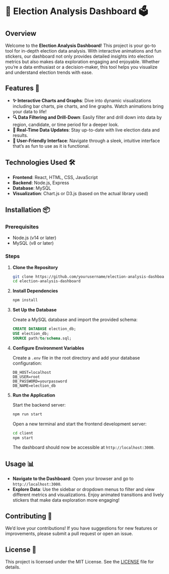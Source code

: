 # 🎉 Election Analysis Dashboard 🗳️

## Overview

Welcome to the **Election Analysis Dashboard**! This project is your go-to tool for in-depth election data analysis. With interactive animations and fun stickers, our dashboard not only provides detailed insights into election metrics but also makes data exploration engaging and enjoyable. Whether you’re a data enthusiast or a decision-maker, this tool helps you visualize and understand election trends with ease.

## Features 🚀

- **✨ Interactive Charts and Graphs**: Dive into dynamic visualizations including bar charts, pie charts, and line graphs. Watch animations bring your data to life!
- **🔍 Data Filtering and Drill-Down**: Easily filter and drill down into data by region, candidate, or time period for a deeper look.
- **🔄 Real-Time Data Updates**: Stay up-to-date with live election data and results.
- **🌟 User-Friendly Interface**: Navigate through a sleek, intuitive interface that’s as fun to use as it is functional.

## Technologies Used 🛠️

- **Frontend**: React, HTML, CSS, JavaScript
- **Backend**: Node.js, Express
- **Database**: MySQL
- **Visualization**: Chart.js or D3.js (based on the actual library used)

## Installation 📦

### Prerequisites

- Node.js (v14 or later)
- MySQL (v8 or later)

### Steps

1. **Clone the Repository**

    ```bash
    git clone https://github.com/yourusername/election-analysis-dashboard.git
    cd election-analysis-dashboard
    ```

2. **Install Dependencies**

    ```bash
    npm install
    ```

3. **Set Up the Database**

    Create a MySQL database and import the provided schema:

    ```sql
    CREATE DATABASE election_db;
    USE election_db;
    SOURCE path/to/schema.sql;
    ```

4. **Configure Environment Variables**

    Create a `.env` file in the root directory and add your database configuration:

    ```env
    DB_HOST=localhost
    DB_USER=root
    DB_PASSWORD=yourpassword
    DB_NAME=election_db
    ```

5. **Run the Application**

    Start the backend server:

    ```bash
    npm run start
    ```

    Open a new terminal and start the frontend development server:

    ```bash
    cd client
    npm start
    ```

    The dashboard should now be accessible at `http://localhost:3000`.

## Usage 📊

- **Navigate to the Dashboard**: Open your browser and go to `http://localhost:3000`.
- **Explore Data**: Use the sidebar or dropdown menus to filter and view different metrics and visualizations. Enjoy animated transitions and lively stickers that make data exploration more engaging!

## Contributing 🤝

We’d love your contributions! If you have suggestions for new features or improvements, please submit a pull request or open an issue.

## License 📜

This project is licensed under the MIT License. See the [LICENSE](LICENSE) file for details.

